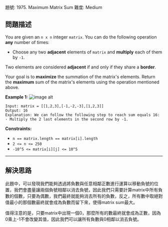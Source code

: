 題號: 1975. Maximum Matrix Sum
難度: Medium

## 問題描述

You are given an `n x n` integer `matrix`. You can do the following operation **any** number of times:

- Choose any two **adjacent** elements of `matrix` and **multiply** each of them by `-1`.

Two elements are considered **adjacent** if and only if they share a **border**.

Your goal is to **maximize** the summation of the matrix's elements. Return the **maximum** sum of the matrix's elements using the operation mentioned above.

**Example 1:**
![image alt](https://assets.leetcode.com/uploads/2021/07/16/pc79-q2ex2.png)
```
Input: matrix = [[1,2,3],[-1,-2,-3],[1,2,3]]
Output: 16
Explanation: We can follow the following step to reach sum equals 16:
- Multiply the 2 last elements in the second row by -1.
```
**Constraints:**

- `n == matrix.length == matrix[i].length`
- `2 <= n <= 250`
- `-10^5 <= matrix[i][j] <= 10^5`

---
## 解決思路

此題中，可以發現我們能夠透過將負數與任意相鄰正數進行運算以移動負號的位置，我們會盡量讓兩個負號相鄰以消去負號，因此我們只需要計算matrix中所有負數的個數，只要為偶數，我們最終就能夠消去所有的負數，反之，所有數中取絕對值最小的那個數最終就會成為負數而留下來，使得matrix sum最大。

值得注意的是，只要matrix中出現一個0，那麼所有的數最終就會成為正數，因為0乘上-1不會改變其值，因此我們可以讓所有負數與0相鄰以消去負號。